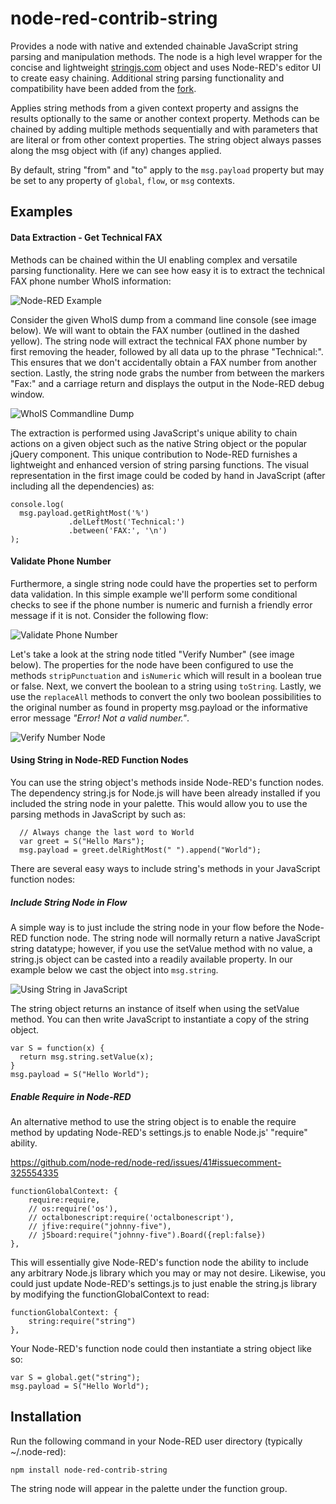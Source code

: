 # node-red-contrib-string
Provides a node with native and extended chainable JavaScript string parsing
and manipulation methods. The node is a high level wrapper for the concise and
lightweight [stringjs.com](http://stringjs.com) object and uses Node-RED's editor UI to create easy
chaining. Additional string parsing functionality and compatibility have been
added from the [fork](https://github.com/Steveorevo/string.js).

Applies string methods from a given context property and assigns the results
optionally to the same or another context property. Methods can be chained by
adding multiple methods sequentially and with parameters that are literal or
from other context properties. The string object always passes along the msg
object with (if any) changes applied.

By default, string "from" and "to" apply to the `msg.payload` property but may
be set to any property of `global`, `flow`, or `msg` contexts.

## Examples

#### Data Extraction - Get Technical FAX
Methods can be chained within the UI enabling complex and versatile parsing
functionality. Here we can see how easy it is to extract the technical FAX phone
number WhoIS information:

![Node-RED Example](/string/demo/parsed-whois.png?raw=true "Parse WhoIS for Technical FAX")

Consider the given WhoIS dump from a command line console (see image below).
We will want to obtain the FAX number (outlined in the dashed yellow). The string
node will extract the technical FAX phone number by first removing the header,
followed by all data up to the phrase "Technical:". This ensures that we don't
accidentally obtain a FAX number from another section. Lastly, the string node
grabs the number from between the markers "Fax:" and a carriage return and
displays the output in the Node-RED debug window.

![WhoIS Commandline Dump](/string/demo/technical-fax.png?raw=true "Raw Commandline Dump from WhoIS")

The extraction is performed using JavaScript's unique ability to chain actions on
a given object such as the native String object or the popular jQuery component.
This unique contribution to Node-RED furnishes a lightweight and enhanced version
of string parsing functions. The visual representation in the first image could be
coded by hand in JavaScript (after including all the dependencies) as:
```
console.log(
  msg.payload.getRightMost('%')
             .delLeftMost('Technical:')
             .between('FAX:', '\n')
);
```

#### Validate Phone Number
Furthermore, a single string node could have the properties set to perform data
validation. In this simple example we'll perform some conditional checks to
see if the phone number is numeric and furnish a friendly error message if it is
not. Consider the following flow:

![Validate Phone Number](/string/demo/validate-phone.png?raw=true "Validate Phone Number")

Let's take a look at the string node titled "Verify Number" (see image below).
The properties for the node have been configured to use the methods
`stripPunctuation` and `isNumeric` which will result in a boolean true or false.
Next, we convert the boolean to a string using `toString`. Lastly, we use the
`replaceAll` methods to convert the only two boolean possibilities to the
original number as found in property msg.payload or the informative error message
 _"Error! Not a valid number."_.

![Verify Number Node](/string/demo/validate-node-properties.png?raw=true "Verify Number properties")

#### Using String in Node-RED Function Nodes
You can use the string object's methods inside Node-RED's function nodes. The
dependency string.js for Node.js will have been already installed if you included
the string node in your palette. This would allow you to use the parsing methods
in JavaScript by such as:

```
  // Always change the last word to World
  var greet = S("Hello Mars");
  msg.payload = greet.delRightMost(" ").append("World");
```

There are several easy ways to include string's methods in your JavaScript
function nodes:

##### Include String Node in Flow
A simple way is to just include the string node in your flow before the Node-RED
function node. The string node will normally return a native JavaScript string
datatype; however, if you use the setValue method with no value, a string.js
object can be casted into a readily available property. In our example below we
cast the object into `msg.string`.

![Using String in JavaScript](/string/demo/use-in-function.png?raw=true "Using String in JavaScript")

The string object returns an instance of itself when using the setValue method.
You can then write JavaScript to instantiate a copy of the string object.

```
var S = function(x) {
  return msg.string.setValue(x);
}
msg.payload = S("Hello World");
```

##### Enable Require in Node-RED
An alternative method to use the string object is to enable the require method
by updating Node-RED's settings.js to enable Node.js' "require" ability.

https://github.com/node-red/node-red/issues/41#issuecomment-325554335

```
functionGlobalContext: {
    require:require,
    // os:require('os'),
    // octalbonescript:require('octalbonescript'),
    // jfive:require("johnny-five"),
    // j5board:require("johnny-five").Board({repl:false})
},
```
This will essentially give Node-RED's function node the ability to include any
arbitrary Node.js library which you may or may not desire. Likewise, you could
just update Node-RED's settings.js to just enable the string.js library by
modifying the functionGlobalContext to read:
```
functionGlobalContext: {
    string:require("string")
},
```

Your Node-RED's function node could then instantiate a string object like so:
```
var S = global.get("string");
msg.payload = S("Hello World");
```

## Installation
Run the following command in your Node-RED user directory (typically ~/.node-red):

    npm install node-red-contrib-string

The string node will appear in the palette under the function group.
